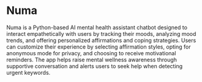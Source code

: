 # Numa
Numa is a Python-based AI mental health assistant chatbot designed to interact empathetically with users by tracking their moods, analyzing mood trends, and offering personalized affirmations and coping strategies. Users can customize their experience by selecting affirmation styles, opting for anonymous mode for privacy, and choosing to receive motivational reminders. The app helps raise mental wellness awareness through supportive conversation and alerts users to seek help when detecting urgent keywords.
